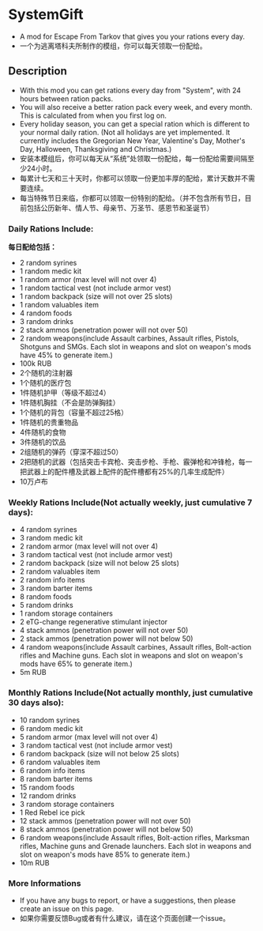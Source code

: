 # SystemGift
 + A mod for Escape From Tarkov that gives you your rations every day.
 + 一个为逃离塔科夫所制作的模组，你可以每天领取一份配给。
## Description
 + With this mod you can get rations every day from "System", with 24 hours between ration packs.
 + You will also receive a better ration pack every week, and every month.  This is calculated from when you first log on.
 + Every holiday season, you can get a special ration which is different to your normal daily ration.  (Not all holidays are yet implemented.  It currently includes the Gregorian New Year, Valentine's Day, Mother's Day, Halloween, Thanksgiving and Christmas.)
 + 安装本模组后，你可以每天从“系统”处领取一份配给，每一份配给需要间隔至少24小时。
 + 每累计七天和三十天时，你都可以领取一份更加丰厚的配给，累计天数并不需要连续。
 + 每当特殊节日来临，你都可以领取一份特别的配给。（并不包含所有节日，目前包括公历新年、情人节、母亲节、万圣节、感恩节和圣诞节）
### Daily Rations Include: 
**每日配给包括：**
 + 2 random syrines
 + 1 random medic kit
 + 1 random armor (max level will not over 4)
 + 1 random tactical vest (not include armor vest)
 + 1 random backpack (size will not over 25 slots)
 + 1 random valuables item
 + 4 random foods
 + 3 random drinks
 + 2 stack ammos (penetration power will not over 50)
 + 2 random weapons(include Assault carbines, Assault rifles, Pistols, Shotguns and SMGs. Each slot in weapons and slot on weapon's mods have 45% to generate item.)
 + 100k RUB
 + 2个随机的注射器
 + 1个随机的医疗包
 + 1件随机护甲（等级不超过4）
 + 1件随机胸挂（不会是防弹胸挂）
 + 1个随机的背包（容量不超过25格）
 + 1件随机的贵重物品
 + 4件随机的食物
 + 3件随机的饮品
 + 2组随机的弹药（穿深不超过50）
 + 2把随机的武器（包括突击卡宾枪、突击步枪、手枪、霰弹枪和冲锋枪，每一把武器上的配件槽及武器上配件的配件槽都有25%的几率生成配件）
 + 10万卢布
### Weekly Rations Include(Not actually weekly, just cumulative 7 days): 
 + 4 random syrines
 + 3 random medic kit
 + 2 random armor (max level will not over 4)
 + 3 random tactical vest (not include armor vest)
 + 2 random backpack (size will not below 25 slots)
 + 2 random valuables item
 + 2 random info items
 + 3 random barter items
 + 8 random foods
 + 5 random drinks
 + 1 random storage containers
 + 2 eTG-change regenerative stimulant injector
 + 4 stack ammos (penetration power will not over 50)
 + 2 stack ammos (penetration power will not below 50)
 + 4 random weapons(include Assault carbines, Assault rifles, Bolt-action rifles and Machine guns. Each slot in weapons and slot on weapon's mods have 65% to generate item.)
 + 5m RUB
### Monthly Rations Include(Not actually monthly, just cumulative 30 days also): 
 + 10 random syrines
 + 6 random medic kit
 + 5 random armor (max level will not over 4)
 + 3 random tactical vest (not include armor vest)
 + 6 random backpack (size will not below 25 slots)
 + 6 random valuables item
 + 6 random info items
 + 8 random barter items
 + 15 random foods
 + 12 random drinks
 + 3 random storage containers
 + 1 Red Rebel ice pick
 + 12 stack ammos (penetration power will not over 50)
 + 8 stack ammos (penetration power will not below 50)
 + 6 random weapons(include Assault rifles, Bolt-action rifles, Marksman rifles, Machine guns and Grenade launchers. Each slot in weapons and slot on weapon's mods have 85% to generate item.)
 + 10m RUB
### More Informations
 + If you have any bugs to report, or have a suggestions, then please create an issue on this page.
 + 如果你需要反馈Bug或者有什么建议，请在这个页面创建一个issue。
